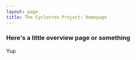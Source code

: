 ```yaml
---
layout: page
title: The Cyclotron Project: Homepage
---
```


### Here's a little overview page or something
Yup
